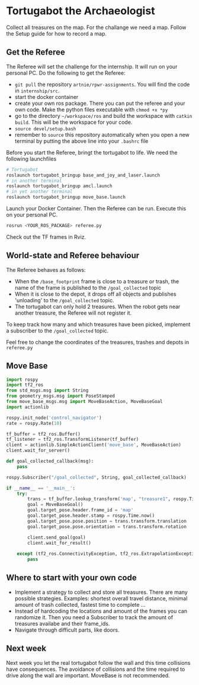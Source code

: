 # Tortugabot the Archaeologist

Collect all treasures on the map. For the challange we need a map. Follow the Setup guide for how to record a map.

## Get the Referee 
The Referee will set the challenge for the internship. It will run on your personal PC. Do the following to get the Referee: 
* `git pull` the repository `artnie/rpwr-assignments`. You will find the code in `internship/src`.
* start the docker container
* create your own ros package. There you can put the referee and your own code. Make the python files executable with `chmod +x *py`
* go to the directory `~/workspace/ros` and build the workspace with `catkin build`. This will be the workspace for your code.
* `source devel/setup.bash`
* remember to `source` this repository automatically when you open a new terminal by putting the above line into your `.bashrc` file

Before you start the Referee, bringt the tortugabot to life. We need the following launchfiles
```bash
# Tortugabot
roslaunch tortugabot_bringup base_and_joy_and_laser.launch
# in another terminal
roslaunch tortugabot_bringup amcl.launch
# in yet another terminal
roslaunch tortugabot_bringup move_base.launch
```
Launch your Docker Container. Then the Referee can be run. Execute this on your personal PC.
```bash
rosrun <YOUR_ROS_PACKAGE> referee.py
```
Check out the TF frames in Rviz.

## World-state and Referee behaviour 

The Referee behaves as follows:
* When the `/base_footprint` frame is close to a treasure or trash, the name of the frame is published to the `/goal_collected` topic
* When it is close to the depot, it drops off all objects and publishes 'unloading' to the  `/goal_collected` topic.
* The tortugabot can only hold 2 treasures. When the robot gets near another treasure, the Referee will not register it.

To keep track how many and which treasures have been picked, implement a subscriber to the `/goal_collected` topic.

Feel free to change the coordinates of the treasures, trashes and depots in `referee.py`


## Move Base
```python
import rospy
import tf2_ros
from std_msgs.msg import String
from geometry_msgs.msg import PoseStamped
from move_base_msgs.msg import MoveBaseAction, MoveBaseGoal
import actionlib

rospy.init_node('control_navigator')
rate = rospy.Rate(10)

tf_buffer = tf2_ros.Buffer()
tf_listener = tf2_ros.TransformListener(tf_buffer)
client = actionlib.SimpleActionClient('move_base', MoveBaseAction)
client.wait_for_server()

def goal_collected_callback(msg):
    pass

rospy.Subscriber("/goal_collected", String, goal_collected_callback)

if __name__ == '__main__':
    try:
        trans = tf_buffer.lookup_transform('map', "treasure1", rospy.Time())
        goal = MoveBaseGoal()
        goal.target_pose.header.frame_id = 'map'
        goal.target_pose.header.stamp = rospy.Time.now()
        goal.target_pose.pose.position = trans.transform.translation
        goal.target_pose.pose.orientation = trans.transform.rotation

        client.send_goal(goal)
        client.wait_for_result()
   
    except (tf2_ros.ConnectivityException, tf2_ros.ExtrapolationException, tf2_ros.LookupException, rospy.ROSInterruptException):
        pass
```

## Where to start with your own code

* Implement a strategy to collect and store all treasures. There are many possible strategies. Examples: shortest overall travel distance, minimal amount of trash collected, fastest time to complete ...
* Instead of hardcoding the locations and amount of the frames you can randomize it. Then you need a Subscriber to track the amount of treasures availabe and their frame_ids.
* Navigate through difficult parts, like doors.

## Next week
Next week you let the real tortugabot follow the wall and this time collisions have consequences. The avoidance of collisions and the time required to drive along the wall are important. MoveBase is not recommended.
